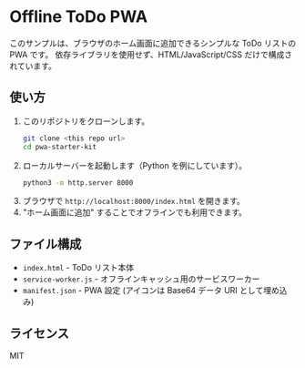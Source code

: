 # Offline ToDo PWA

このサンプルは、ブラウザのホーム画面に追加できるシンプルな ToDo リストの PWA です。
依存ライブラリを使用せず、HTML/JavaScript/CSS だけで構成されています。

## 使い方

1. このリポジトリをクローンします。
   ```bash
   git clone <this repo url>
   cd pwa-starter-kit
   ```
2. ローカルサーバーを起動します（Python を例にしています）。
   ```bash
   python3 -m http.server 8000
   ```
3. ブラウザで `http://localhost:8000/index.html` を開きます。
4. "ホーム画面に追加" することでオフラインでも利用できます。

## ファイル構成

- `index.html` - ToDo リスト本体
- `service-worker.js` - オフラインキャッシュ用のサービスワーカー
- `manifest.json` - PWA 設定 (アイコンは Base64 データ URI として埋め込み)

## ライセンス
MIT
